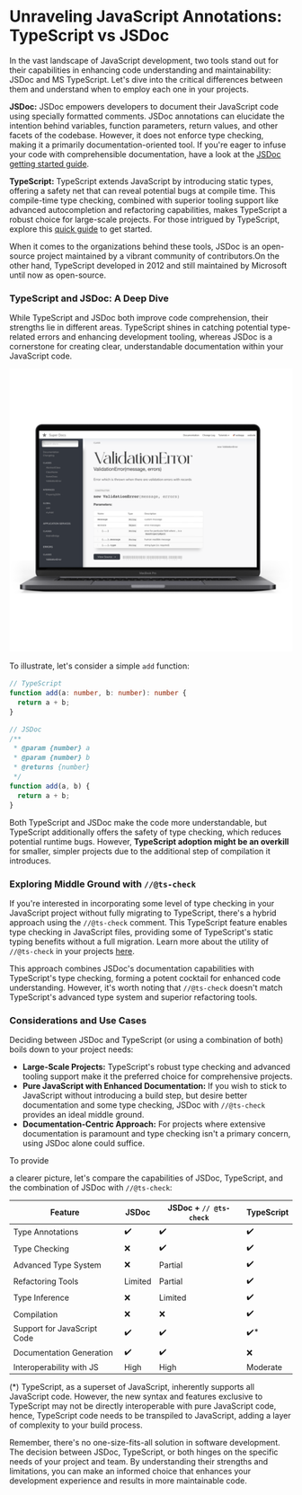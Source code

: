 # Unraveling JavaScript Annotations: TypeScript vs JSDoc

In the vast landscape of JavaScript development, two tools stand out for their capabilities in enhancing code understanding and maintainability: JSDoc and MS TypeScript. Let's dive into the critical differences between them and understand when to employ each one in your projects.

**JSDoc:** JSDoc empowers developers to document their JavaScript code using specially formatted comments. JSDoc annotations can elucidate the intention behind variables, function parameters, return values, and other facets of the codebase. However, it does not enforce type checking, making it a primarily documentation-oriented tool. If you're eager to infuse your code with comprehensible documentation, have a look at the [JSDoc getting started guide](https://jsdoc.app/about-getting-started.html).

**TypeScript:** TypeScript extends JavaScript by introducing static types, offering a safety net that can reveal potential bugs at compile time. This compile-time type checking, combined with superior tooling support like advanced autocompletion and refactoring capabilities, makes TypeScript a robust choice for large-scale projects. For those intrigued by TypeScript, explore this [quick guide](https://www.typescriptlang.org/docs/handbook/typescript-in-5-minutes.html) to get started.

When it comes to the organizations behind these tools, JSDoc is an open-source project maintained by a vibrant community of contributors.On the other hand, TypeScript  developed in 2012 and still maintained by Microsoft until now as open-source.

### TypeScript and JSDoc: A Deep Dive

While TypeScript and JSDoc both improve code comprehension, their strengths lie in different areas. TypeScript shines in catching potential type-related errors and enhancing development tooling, whereas JSDoc is a cornerstone for creating clear, understandable documentation within your JavaScript code.

![auto documentation using jsdoc and supper-docs](../../static/images/function.png 'super-docs auto js documentation generator')

To illustrate, let's consider a simple `add` function:

```typescript
// TypeScript
function add(a: number, b: number): number {
  return a + b;
}
```

```javascript
// JSDoc
/**
 * @param {number} a
 * @param {number} b
 * @returns {number}
 */
function add(a, b) {
  return a + b;
}
```

Both TypeScript and JSDoc make the code more understandable, but TypeScript additionally offers the safety of type checking, which reduces potential runtime bugs. However, **TypeScript adoption might be an overkill** for smaller, simpler projects due to the additional step of compilation it introduces.

### Exploring Middle Ground with `//@ts-check`

If you're interested in incorporating some level of type checking in your JavaScript project without fully migrating to TypeScript, there's a hybrid approach using the `//@ts-check` comment. This TypeScript feature enables type checking in JavaScript files, providing some of TypeScript's static typing benefits without a full migration. Learn more about the utility of `//@ts-check` in your projects [here](https://www.typescriptlang.org/docs/handbook/intro-to-js-ts.html#ts-check).

This approach combines JSDoc's documentation capabilities with TypeScript's type checking, forming a potent cocktail for enhanced code understanding. However, it's worth noting that `//@ts-check` doesn't match TypeScript's advanced type system and superior refactoring tools.

### Considerations and Use Cases

Deciding between JSDoc and TypeScript (or using a combination of both) boils down to your project needs:

- **Large-Scale Projects:** TypeScript's robust type checking and advanced tooling support make it the preferred choice for comprehensive projects.
- **Pure JavaScript with Enhanced Documentation:** If you wish to stick to JavaScript without introducing a build step, but desire better documentation and some type checking, JSDoc with `//@ts-check` provides an ideal middle ground.
- **Documentation-Centric Approach:** For projects where extensive documentation is paramount and type checking isn't a primary concern, using JSDoc alone could suffice.

To provide

 a clearer picture, let's compare the capabilities of JSDoc, TypeScript, and the combination of JSDoc with `//@ts-check`:

| Feature                        | JSDoc                 | JSDoc + `// @ts-check`  | TypeScript |
| ------------------------------ | --------------------- | ----------------------- | ---------- |
| Type Annotations               | ✔️                     | ✔️                     | ✔️        |
| Type Checking                  | ❌                    | ✔️                     | ✔️        |
| Advanced Type System           | ❌                    | Partial                 | ✔️        |
| Refactoring Tools              | Limited               | Partial                 | ✔️        |
| Type Inference                 | ❌                    | Limited                 | ✔️        |
| Compilation                    | ❌                    | ❌                      | ✔️        |
| Support for JavaScript Code    | ✔️                    | ✔️                     | ✔️*       |
| Documentation Generation       | ✔️                   | ✔️                     | ❌         |
| Interoperability with JS       | High                  | High                    | Moderate   |

(*) TypeScript, as a superset of JavaScript, inherently supports all JavaScript code. However, the new syntax and features exclusive to TypeScript may not be directly interoperable with pure JavaScript code, hence, TypeScript code needs to be transpiled to JavaScript, adding a layer of complexity to your build process.

Remember, there's no one-size-fits-all solution in software development. The decision between JSDoc, TypeScript, or both hinges on the specific needs of your project and team. By understanding their strengths and limitations, you can make an informed choice that enhances your development experience and results in more maintainable code.